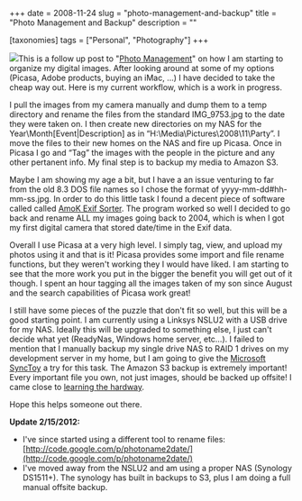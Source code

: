 +++
date = 2008-11-24
slug = "photo-management-and-backup"
title = "Photo Management and Backup"
description = ""

[taxonomies]
tags = ["Personal", "Photography"]
+++

![](http://farm4.static.flickr.com/3282/3026400406_811a14876f_m.jpg)This is a follow up post to "[Photo Management](/post/photo-management)" on how I am starting to organize my digital images. After looking around at some of my options (Picasa, Adobe products, buying an iMac, …) I have decided to take the cheap way out. Here is my current workflow, which is a work in progress.  

<!-- more -->

I pull the images from my camera manually and dump them to a temp directory and rename the files from the standard IMG_9753.jpg to the date they were taken on. I then create new directories on my NAS for the Year\Month\[Event|Description] as in “H:\Media\Pictures\2008\11\Party”. I move the files to their new homes on the NAS and fire up Picasa. Once in Picasa I go and “Tag” the images with the people in the picture and any other pertanent info. My final step is to backup my media to Amazon S3.  

Maybe I am showing my age a bit, but I have a an issue venturing to far from the old 8.3 DOS file names so I chose the format of yyyy-mm-dd#hh-mm-ss.jpg. In order to do this little task I found a decent piece of software called called [AmoK Exif Sorter](http://www.amok.am/en/freeware/amok_exif_sorter/). The program worked so well I decided to go back and rename ALL my images going back to 2004, which is when I got my first digital camera that stored date/time in the Exif data.   

Overall I use Picasa at a very high level. I simply tag, view, and upload my photos using it and that is it! Picasa provides some import and file rename functions, but they weren't working they I would have liked. I am starting to see that the more work you put in the bigger the benefit you will get out of it though. I spent an hour tagging all the images taken of my son since August and the search capabilities of Picasa work great!  

I still have some pieces of the puzzle that don't fit so well, but this will be a good starting point. I am currently using a Linksys NSLU2 with a USB drive for my NAS. Ideally this will be upgraded to something else, I just can't decide what yet (ReadyNas, Windows home server, etc…). I failed to mention that I manually backup my single drive NAS to RAID 1 drives on my development server in my home, but I am going to give the [Microsoft SyncToy](http://www.microsoft.com/prophoto/downloads/synctoybeta.aspx) a try for this task. The Amazon S3 backup is extremely important! Every important file you own, not just images, should be backed up offsite! I came close to [learning the hardway](/archive/2008/01/06/for-god-sake-man-backup-everything.aspx).  

Hope this helps someone out there.

**Update 2/15/2012:**

*   I've since started using a different tool to rename files: [http://code.google.com/p/photoname2date/](http://code.google.com/p/photoname2date/)
*   I've moved away from the NSLU2 and am using a proper NAS (Synology DS1511+). The synology has built in backups to S3, plus I am doing a full manual offsite backup.
